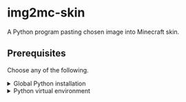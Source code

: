 # img2mc-skin

A Python program pasting chosen image into Minecraft skin.

## Prerequisites

Choose any of the following.

<details>
<summary>Global Python installation</summary>

```
pip3 install pillow
```

</details>

<details>
<summary>Python virtual environment</summary>

```
python3 -m venv pyenv
source pyenv/bin/activate
pip3 install -r requirements.txt
```

</details>
